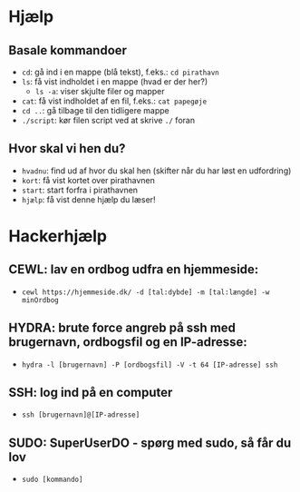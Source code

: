 # Hjælp

## Basale kommandoer

 - `cd`: gå ind i en mappe (blå tekst), f.eks.: `cd pirathavn`
 - `ls`: få vist indholdet i en mappe (hvad er der her?)
   - `ls -a`: viser skjulte filer og mapper
 - `cat`: få vist indholdet af en fil, f.eks.: `cat papegøje`
 - `cd ..`: gå tilbage til den tidligere mappe
 - `./script`: kør filen script ved at skrive `./` foran

 ## Hvor skal vi hen du?
  - `hvadnu`: find ud af hvor du skal hen (skifter når du har løst en udfordring)
  - `kort`: få vist kortet over pirathavnen
  - `start`: start forfra i pirathavnen
  - `hjælp`: få vist denne hjælp du læser!

# Hackerhjælp

## CEWL: lav en ordbog udfra en hjemmeside:
- `cewl https://hjemmeside.dk/ -d [tal:dybde] -m [tal:længde] -w minOrdbog`


## HYDRA: brute force angreb på ssh med brugernavn, ordbogsfil og en IP-adresse:
 - `hydra -l [brugernavn] -P [ordbogsfil] -V -t 64 [IP-adresse] ssh`


## SSH: log ind på en computer
 -  `ssh [brugernavn]@[IP-adresse]`


## SUDO: SuperUserDO - spørg med sudo, så får du lov
 - `sudo [kommando]`
